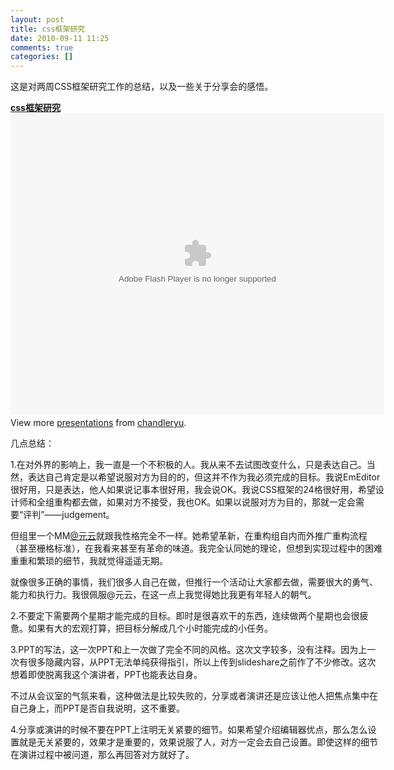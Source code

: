 ```yaml
---
layout: post
title: css框架研究
date: 2010-09-11 11:25
comments: true
categories: []
---
```

这是对两周CSS框架研究工作的总结，以及一些关于分享会的感悟。

<div id="__ss_5175295" style="width: 598px;"><strong><a title="css框架研究" href="http://www.slideshare.net/chandleryu/css-5175295">css框架研究</a></strong><object id="__sse5175295" classid="clsid:d27cdb6e-ae6d-11cf-96b8-444553540000" width="598px" height="481px" codebase="http://download.macromedia.com/pub/shockwave/cabs/flash/swflash.cab#version=6,0,40,0"><param name="allowFullScreen" value="true" /><param name="allowScriptAccess" value="always" /><param name="src" value="http://static.slidesharecdn.com/swf/ssplayer2.swf?doc=chandleryu-css-framework-100910141934-phpapp01&amp;rel=0&amp;stripped_title=css-5175295" /><param name="name" value="__sse5175295" /><param name="allowfullscreen" value="true" /><embed id="__sse5175295" type="application/x-shockwave-flash" width="598px" height="481px" src="http://static.slidesharecdn.com/swf/ssplayer2.swf?doc=chandleryu-css-framework-100910141934-phpapp01&amp;rel=0&amp;stripped_title=css-5175295" name="__sse5175295" allowscriptaccess="always" allowfullscreen="true"></embed></object>
<div style="padding: 5px 0 12px;">View more <a href="http://www.slideshare.net/">presentations</a> from <a href="http://www.slideshare.net/chandleryu">chandleryu</a>.

几点总结：

1.在对外界的影响上，我一直是一个不积极的人。我从来不去试图改变什么，只是表达自己。当然，表达自己肯定是以希望说服对方为目的的，但这并不作为我必须完成的目标。我说EmEditor很好用，只是表达，他人如果说记事本很好用，我会说OK。我说CSS框架的24格很好用，希望设计师和全组重构都去做，如果对方不接受，我也OK。如果以说服对方为目的，那就一定会需要“评判”——judgement。

但组里一个MM<a href="http://t.qq.com/yuanyun">@元云</a>就跟我性格完全不一样。她希望革新，在重构组自内而外推广重构流程（甚至栅格标准），在我看来甚至有革命的味道。我完全认同她的理论，但想到实现过程中的困难重重和繁琐的细节，我就觉得遥遥无期。

就像很多正确的事情，我们很多人自己在做，但推行一个活动让大家都去做，需要很大的勇气、能力和执行力。我很佩服@元云，在这一点上我觉得她比我更有年轻人的朝气。

2.不要定下需要两个星期才能完成的目标。即时是很喜欢干的东西，连续做两个星期也会很疲惫。如果有大的宏观打算，把目标分解成几个小时能完成的小任务。

3.PPT的写法，这一次PPT和上一次做了完全不同的风格。这次文字较多，没有注释。因为上一次有很多隐藏内容，从PPT无法单纯获得指引，所以上传到slideshare之前作了不少修改。这次想着即使脱离我这个演讲者，PPT也能表达自身。

不过从会议室的气氛来看，这种做法是比较失败的，分享或者演讲还是应该让他人把焦点集中在自己身上，而PPT是否自我说明，这不重要。

4.分享或演讲的时候不要在PPT上注明无关紧要的细节。如果希望介绍编辑器优点，那么怎么设置就是无关紧要的，效果才是重要的，效果说服了人，对方一定会去自己设置。即使这样的细节在演讲过程中被问道，那么再回答对方就好了。
